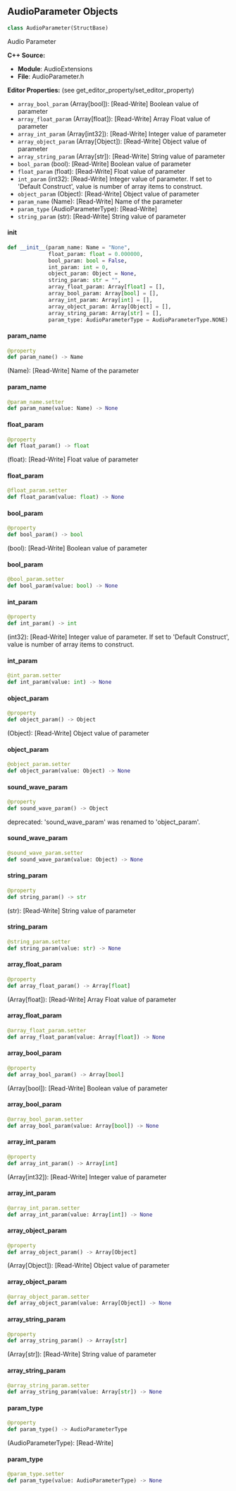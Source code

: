 ## AudioParameter Objects

```python
class AudioParameter(StructBase)
```

Audio Parameter

**C++ Source:**

- **Module**: AudioExtensions
- **File**: AudioParameter.h

**Editor Properties:** (see get_editor_property/set_editor_property)

- ``array_bool_param`` (Array[bool]):  [Read-Write] Boolean value of parameter
- ``array_float_param`` (Array[float]):  [Read-Write] Array Float value of parameter
- ``array_int_param`` (Array[int32]):  [Read-Write] Integer value of parameter
- ``array_object_param`` (Array[Object]):  [Read-Write] Object value of parameter
- ``array_string_param`` (Array[str]):  [Read-Write] String value of parameter
- ``bool_param`` (bool):  [Read-Write] Boolean value of parameter
- ``float_param`` (float):  [Read-Write] Float value of parameter
- ``int_param`` (int32):  [Read-Write] Integer value of parameter. If set to 'Default Construct', value is number of array items to construct.
- ``object_param`` (Object):  [Read-Write] Object value of parameter
- ``param_name`` (Name):  [Read-Write] Name of the parameter
- ``param_type`` (AudioParameterType):  [Read-Write]
- ``string_param`` (str):  [Read-Write] String value of parameter

<a id="unreal.AudioParameter.__init__"></a>

#### __init__

```python
def __init__(param_name: Name = "None",
             float_param: float = 0.000000,
             bool_param: bool = False,
             int_param: int = 0,
             object_param: Object = None,
             string_param: str = "",
             array_float_param: Array[float] = [],
             array_bool_param: Array[bool] = [],
             array_int_param: Array[int] = [],
             array_object_param: Array[Object] = [],
             array_string_param: Array[str] = [],
             param_type: AudioParameterType = AudioParameterType.NONE) -> None
```

<a id="unreal.AudioParameter.param_name"></a>

#### param_name

```python
@property
def param_name() -> Name
```

(Name):  [Read-Write] Name of the parameter

<a id="unreal.AudioParameter.param_name"></a>

#### param_name

```python
@param_name.setter
def param_name(value: Name) -> None
```

<a id="unreal.AudioParameter.float_param"></a>

#### float_param

```python
@property
def float_param() -> float
```

(float):  [Read-Write] Float value of parameter

<a id="unreal.AudioParameter.float_param"></a>

#### float_param

```python
@float_param.setter
def float_param(value: float) -> None
```

<a id="unreal.AudioParameter.bool_param"></a>

#### bool_param

```python
@property
def bool_param() -> bool
```

(bool):  [Read-Write] Boolean value of parameter

<a id="unreal.AudioParameter.bool_param"></a>

#### bool_param

```python
@bool_param.setter
def bool_param(value: bool) -> None
```

<a id="unreal.AudioParameter.int_param"></a>

#### int_param

```python
@property
def int_param() -> int
```

(int32):  [Read-Write] Integer value of parameter. If set to 'Default Construct', value is number of array items to construct.

<a id="unreal.AudioParameter.int_param"></a>

#### int_param

```python
@int_param.setter
def int_param(value: int) -> None
```

<a id="unreal.AudioParameter.object_param"></a>

#### object_param

```python
@property
def object_param() -> Object
```

(Object):  [Read-Write] Object value of parameter

<a id="unreal.AudioParameter.object_param"></a>

#### object_param

```python
@object_param.setter
def object_param(value: Object) -> None
```

<a id="unreal.AudioParameter.sound_wave_param"></a>

#### sound_wave_param

```python
@property
def sound_wave_param() -> Object
```

deprecated: 'sound_wave_param' was renamed to 'object_param'.

<a id="unreal.AudioParameter.sound_wave_param"></a>

#### sound_wave_param

```python
@sound_wave_param.setter
def sound_wave_param(value: Object) -> None
```

<a id="unreal.AudioParameter.string_param"></a>

#### string_param

```python
@property
def string_param() -> str
```

(str):  [Read-Write] String value of parameter

<a id="unreal.AudioParameter.string_param"></a>

#### string_param

```python
@string_param.setter
def string_param(value: str) -> None
```

<a id="unreal.AudioParameter.array_float_param"></a>

#### array_float_param

```python
@property
def array_float_param() -> Array[float]
```

(Array[float]):  [Read-Write] Array Float value of parameter

<a id="unreal.AudioParameter.array_float_param"></a>

#### array_float_param

```python
@array_float_param.setter
def array_float_param(value: Array[float]) -> None
```

<a id="unreal.AudioParameter.array_bool_param"></a>

#### array_bool_param

```python
@property
def array_bool_param() -> Array[bool]
```

(Array[bool]):  [Read-Write] Boolean value of parameter

<a id="unreal.AudioParameter.array_bool_param"></a>

#### array_bool_param

```python
@array_bool_param.setter
def array_bool_param(value: Array[bool]) -> None
```

<a id="unreal.AudioParameter.array_int_param"></a>

#### array_int_param

```python
@property
def array_int_param() -> Array[int]
```

(Array[int32]):  [Read-Write] Integer value of parameter

<a id="unreal.AudioParameter.array_int_param"></a>

#### array_int_param

```python
@array_int_param.setter
def array_int_param(value: Array[int]) -> None
```

<a id="unreal.AudioParameter.array_object_param"></a>

#### array_object_param

```python
@property
def array_object_param() -> Array[Object]
```

(Array[Object]):  [Read-Write] Object value of parameter

<a id="unreal.AudioParameter.array_object_param"></a>

#### array_object_param

```python
@array_object_param.setter
def array_object_param(value: Array[Object]) -> None
```

<a id="unreal.AudioParameter.array_string_param"></a>

#### array_string_param

```python
@property
def array_string_param() -> Array[str]
```

(Array[str]):  [Read-Write] String value of parameter

<a id="unreal.AudioParameter.array_string_param"></a>

#### array_string_param

```python
@array_string_param.setter
def array_string_param(value: Array[str]) -> None
```

<a id="unreal.AudioParameter.param_type"></a>

#### param_type

```python
@property
def param_type() -> AudioParameterType
```

(AudioParameterType):  [Read-Write]

<a id="unreal.AudioParameter.param_type"></a>

#### param_type

```python
@param_type.setter
def param_type(value: AudioParameterType) -> None
```

<a id="unreal.ToolDynamicUIAction"></a>
